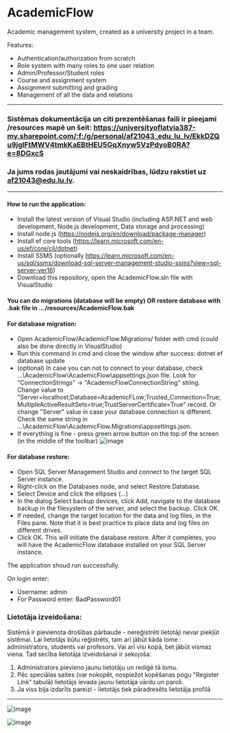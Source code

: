 # AcademicFlow
Academic management system, created as a university project in a team.

Features:
- Authentication/authorization from scratch
- Role system with many roles to one user relation
- Admin/Professor/Student roles
- Course and assignment system
- Assignment submitting and grading
- Management of all the data and relations

---

### Sistēmas dokumentācija un citi prezentēšanas faili ir pieejami /resources mapē un šeit: https://universityoflatvia387-my.sharepoint.com/:f:/g/personal/af21043_edu_lu_lv/EkkDZQu9jglFtMWV4tmkKaEBtHEU5GqXnyw5VzPdyoB0RA?e=8DGxcS

### Ja jums rodas jautājumi vai neskaidrības, lūdzu rakstiet uz af21043@edu.lu.lv.

----

#### How to run the application:
- Install the latest version of Visual Studio (including ASP.NET and web development, Node.js development, Data storage and processing)
- Install node.js (https://nodejs.org/en/download/package-manager)
- Install ef core tools (https://learn.microsoft.com/en-us/ef/core/cli/dotnet)
- Install SSMS (optionally https://learn.microsoft.com/en-us/sql/ssms/download-sql-server-management-studio-ssms?view=sql-server-ver16)
- Download this repository, open the AcademicFlow.sln file with VisualStudio

#### You can do migrations (database will be empty) OR restore database with .bak file in .../resources/AcademicFlow.bak

#### For database migration:
- Open AcademicFlow/AcademicFlow.Migrations/ folder with cmd (could also be done directly in VisualStudio)
- Run this command in cmd and close the window after success: dotnet ef database update
- (optional) In case you can not to connect to your database, check ...\AcademicFlow\AcademicFlow\appsettings.json file. Look for "ConnectionStrings" -> "AcademicFlowConnectionString" string. 
Change value to "Server=localhost;Database=AcademicFLow;Trusted_Connection=True;MultipleActiveResultSets=true;TrustServerCertificate=True" record. Or change "Server" value in case your database connection is different.
Check the same string in ...\AcademicFlow\AcademicFlow.Migrations\appsettings.json.
- If everything is fine - press green arrow button on the top of the screen (in the middle of the toolbar) ![image](https://github.com/C-Coretex/AcademicFlow/assets/145047860/d7009ef3-d010-4a82-9923-8c9c5db5e479)

#### For database restore:
- Open SQL Server Management Studio and connect to the target SQL Server instance.
- Right-click on the Databases node, and select Restore Database.
- Select Device and click the ellipses (...)
- In the dialog Select backup devices, click Add, navigate to the database backup in the filesystem of the server, and select the backup. Click OK.
- If needed, change the target location for the data and log files, in the Files pane. Note that it is best practice to place data and log files on different drives.
- Click OK. This will initiate the database restore. After it completes, you will have the AcademicFlow database installed on your SQL Server instance.

The application shoud run successfully.

On login enter:
- Username: admin
- For Password enter: BadPassword01

### Lietotāja izveidošana:
Sistēmā ir pievienota drošības pārbaude - nereģistrēti lietotāji nevar piekļūt sistēmai. 
Lai lietotājs būtu reģistrēts, tam arī jābūt kāda lome : administrators, students vai profesors. Vai arī visi kopā, bet jābūt vismaz viena.
Tad secība lietotāja izveidošanai ir sekojoša:
1. Administrators pievieno jaunu lietotāju un rediģē tā lomu.
2. Pēc speciālas saites (var nokopēt, nospiežot kopēšanas pogu "Register Link" tabulā) lietotājs ievada jaunu lietotāja vārdu un paroli.
3. Ja viss bija izdarīts pareizi - lietotājs tiek pāradresēts lietotāja profilā
----

![image](https://github.com/C-Coretex/AcademicFlow/assets/44605873/5a918857-c054-4487-9ba6-2d3b86b2bc37)

![image](https://github.com/C-Coretex/AcademicFlow/assets/44605873/4424458f-c753-47b5-b6e1-602cc532bbc3)

